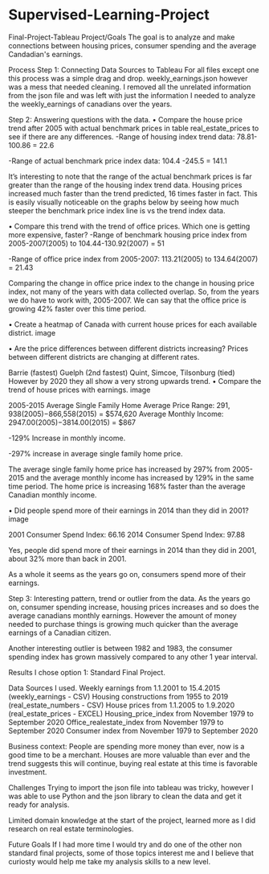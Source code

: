 # Supervised-Learning-Project

Final-Project-Tableau
Project/Goals
The goal is to analyze and make connections between housing prices, consumer spending and the average Candadian's earnings.

Process
Step 1: Connecting Data Sources to Tableau
For all files except one this process was a simple drag and drop. weekly_earnings.json however was a mess that needed cleaning. I removed all the unrelated information from the json file and was left with just the information I needed to analyze the weekly_earnings of canadians over the years.

Step 2: Answering questions with the data.
• Compare the house price trend after 2005 with actual benchmark prices in table real_estate_prices to see if there are any differences.
-Range of housing index trend data: 78.81-100.86 = 22.6

-Range of actual benchmark price index data: 104.4 -245.5 = 141.1

It’s interesting to note that the range of the actual benchmark prices is far greater than the range of the housing index trend data. Housing prices increased much faster than the trend predicted, 16 times faster in fact. This is easily visually noticeable on the graphs below by seeing how much steeper the benchmark price index line is vs the trend index data.

• Compare this trend with the trend of office prices. Which one is getting more expensive, faster?
-Range of benchmark housing price index from 2005-2007(2005) to 104.44-130.92(2007) = 51

-Range of office price index from 2005-2007: 113.21(2005) to 134.64(2007) = 21.43

Comparing the change in office price index to the change in housing price index, not many of the years with data collected overlap. So, from the years we do have to work with, 2005-2007. We can say that the office price is growing 42% faster over this time period.

• Create a heatmap of Canada with current house prices for each available district.
image

• Are the price differences between different districts increasing?
Prices between different districts are changing at different rates.

Barrie (fastest)
Guelph (2nd fastest)
Quint, Simcoe, Tilsonburg (tied) However by 2020 they all show a very strong upwards trend.
• Compare the trend of house prices with earnings.
image

2005-2015 Average Single Family Home Average Price Range: $291,938(2005)-$866,558(2015) = $574,620 Average Monthly Income: $2947.00(2005)-$3814.00(2015) = $867

-129% Increase in monthly income.

-297% increase in average single family home price.

The average single family home price has increased by 297% from 2005-2015 and the average monthly income has increased by 129% in the same time period. The home price is increasing 168% faster than the average Canadian monthly income.

• Did people spend more of their earnings in 2014 than they did in 2001?
image

2001 Consumer Spend Index: 66.16 2014 Consumer Spend Index: 97.88

Yes, people did spend more of their earnings in 2014 than they did in 2001, about 32% more than back in 2001.

As a whole it seems as the years go on, consumers spend more of their earnings.

Step 3: Interesting pattern, trend or outlier from the data.
As the years go on, consumer spending increase, housing prices increases and so does the average canadians monthly earnings. However the amount of money needed to purchase things is growing much quicker than the average earnings of a Canadian citizen.

Another interesting outlier is between 1982 and 1983, the consumer spending index has grown massively compared to any other 1 year interval.

Results
I chose option 1: Standard Final Project.

Data Sources I used. Weekly earnings from 1.1.2001 to 15.4.2015 (weekly_earnings - CSV) Housing constructions from 1955 to 2019 (real_estate_numbers - CSV) House prices from 1.1.2005 to 1.9.2020 (real_estate_prices - EXCEL) Housing_price_index from November 1979 to September 2020 Office_realestate_index from November 1979 to September 2020 Consumer index from November 1979 to September 2020

Business context: People are spending more money than ever, now is a good time to be a merchant. Houses are more valuable than ever and the trend suggests this will continue, buying real estate at this time is favorable investment.

Challenges
Trying to import the json file into tableau was tricky, however I was able to use Python and the json library to clean the data and get it ready for analysis.

Limited domain knowledge at the start of the project, learned more as I did research on real estate terminologies.

Future Goals
If I had more time I would try and do one of the other non standard final projects, some of those topics interest me and I believe that curiosty would help me take my analysis skills to a new level.

